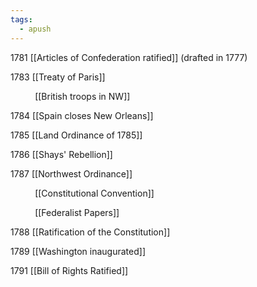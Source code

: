 ```yaml
---
tags:
  - apush
---
```

1781 [[Articles of Confederation ratified]] (drafted in 1777)

1783 [[Treaty of Paris]]

$\hspace{1cm}$ [[British troops in NW]]

1784 [[Spain closes New Orleans]]

1785 [[Land Ordinance of 1785]]

1786 [[Shays' Rebellion]]

1787 [[Northwest Ordinance]]

$\hspace{1cm}$ [[Constitutional Convention]]

$\hspace{1cm}$ [[Federalist Papers]]

1788 [[Ratification of the Constitution]]

1789 [[Washington inaugurated]]

1791 [[Bill of Rights Ratified]]
